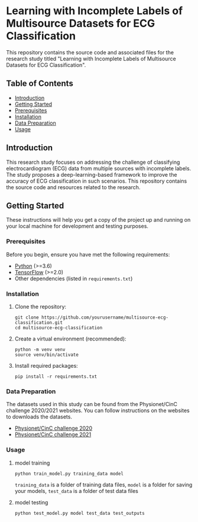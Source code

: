 # Learning with Incomplete Labels of Multisource Datasets for ECG Classification

This repository contains the source code and associated files for the research study titled "Learning with Incomplete Labels of Multisource Datasets for ECG Classification".

## Table of Contents

- [Introduction](#introduction)
- [Getting Started](#getting-started)
- [Prerequisites](#prerequisites)
- [Installation](#installation)
- [Data Preparation](#data-preparation)
- [Usage](#usage)


## Introduction

This research study focuses on addressing the challenge of classifying electrocardiogram (ECG) data from multiple sources with incomplete labels. The study proposes a deep-learning-based framework to improve the accuracy of ECG classification in such scenarios. This repository contains the source code and resources related to the research.

## Getting Started

These instructions will help you get a copy of the project up and running on your local machine for development and testing purposes.

### Prerequisites

Before you begin, ensure you have met the following requirements:
- [Python](https://www.python.org/downloads/) (>=3.6)
- [TensorFlow](https://www.tensorflow.org/install) (>=2.0)
- Other dependencies (listed in `requirements.txt`)

### Installation

1. Clone the repository:

   ```shell
   git clone https://github.com/yourusername/multisource-ecg-classification.git
   cd multisource-ecg-classification
   ```

2. Create a virtual environment (recommended):

	```shell
	python -m venv venv
	source venv/bin/activate
	```
	
3. Install required packages:

	```shell
	pip install -r requirements.txt
	```
	
### Data Preparation

The datasets used in this study can be found from the Physionet/CinC challenge 2020/2021 websites. You can follow instructions on the websites to downloads the datasets.

- [Physionet/CinC challenge 2020](https://moody-challenge.physionet.org/2020/)
- [Physionet/CinC challenge 2021](https://moody-challenge.physionet.org/2021/)
	
### Usage	

1. model training

	```shell
    python train_model.py training_data model
	```
	
	`training_data` is a folder of training data files, `model` is a folder for saving your models, `test_data` is a folder of test data files
	
2. model testing
	
	```shell
    python test_model.py model test_data test_outputs
	```

	